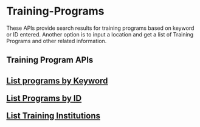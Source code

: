# Training-Programs
These APIs provide search results for training programs based on keyword or ID entered. Another option is to input a location and get a list of Training Programs and other related information.

<h2>Training Program APIs<h2>

<a href="https://www.careeronestop.org/Developers/WebAPI/Training/list-training-programs-by-keyword.aspx">List programs by Keyword</a>

<a href="https://www.careeronestop.org/Developers/WebAPI/Training/list-training-programs-by-element-id.aspx"> List Programs by ID</a>

<a href="https://www.careeronestop.org/Developers/WebAPI/Training/list-training-institutions.aspx"> List Training Institutions</a>
